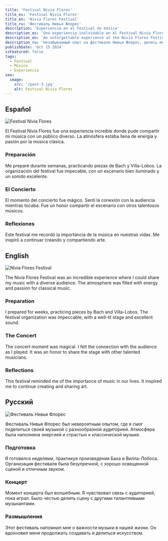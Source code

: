 ```yaml
---
title: 'Festival Nivia Flores'
title_es: 'Festival Nivia Flores'
title_en: 'Nivia Flores Festival'
title_ru: 'Фестиваль Нивья Флорес'
description: 'Experiencia en el festival de música'
description_es: 'Una experiencia inolvidable en el Festival Nivia Flores, compartiendo música y cultura.'
description_en: 'An unforgettable experience at the Nivia Flores Festival, sharing music and culture.'
description_ru: 'Незабываемый опыт на фестивале Нивья Флорес, делясь музыкой и культурой.'
publishDate: 'Oct 15 2024'
isFeatured: false
tags:
  - Festival
  - Música
  - Experiencia
seo:
  image:
    src: '/post-3.jpg'
    alt: Festival Nivia Flores
---
```


## Español

![Festival Nivia Flores](/post-3.jpg)

El Festival Nivia Flores fue una experiencia increíble donde pude compartir mi música con un público diverso. La atmósfera estaba llena de energía y pasión por la música clásica.

### Preparación

Me preparé durante semanas, practicando piezas de Bach y Villa-Lobos. La organización del festival fue impecable, con un escenario bien iluminado y un sonido excelente.

### El Concierto

El momento del concierto fue mágico. Sentí la conexión con la audiencia mientras tocaba. Fue un honor compartir el escenario con otros talentosos músicos.

### Reflexiones

Este festival me recordó la importancia de la música en nuestras vidas. Me inspiró a continuar creando y compartiendo arte.

## English

![Nivia Flores Festival](/post-3.jpg)

The Nivia Flores Festival was an incredible experience where I could share my music with a diverse audience. The atmosphere was filled with energy and passion for classical music.

### Preparation

I prepared for weeks, practicing pieces by Bach and Villa-Lobos. The festival organization was impeccable, with a well-lit stage and excellent sound.

### The Concert

The concert moment was magical. I felt the connection with the audience as I played. It was an honor to share the stage with other talented musicians.

### Reflections

This festival reminded me of the importance of music in our lives. It inspired me to continue creating and sharing art.

## Русский

![Фестиваль Нивья Флорес](/post-3.jpg)

Фестиваль Нивья Флорес был невероятным опытом, где я смог поделиться своей музыкой с разнообразной аудиторией. Атмосфера была наполнена энергией и страстью к классической музыке.

### Подготовка

Я готовился неделями, практикуя произведения Баха и Вилла-Лобоса. Организация фестиваля была безупречной, с хорошо освещенной сценой и отличным звуком.

### Концерт

Момент концерта был волшебным. Я чувствовал связь с аудиторией, пока играл. Было честью делить сцену с другими талантливыми музыкантами.

### Размышления

Этот фестиваль напомнил мне о важности музыки в нашей жизни. Он вдохновил меня продолжать создавать и делиться искусством.
